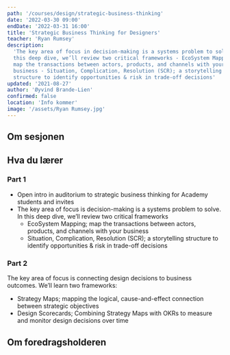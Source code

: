 ```yaml
---
path: '/courses/design/strategic-business-thinking'
date: '2022-03-30 09:00'
endDate: '2022-03-31 16:00'
title: 'Strategic Business Thinking for Designers'
teacher: 'Ryan Rumsey'
description:
  'The key area of focus in decision-making is a systems problem to solve. In
  this deep dive, we’ll review two critical frameworks - EcoSystem Mapping;
  map the transactions between actors, products, and channels with your
  business - Situation, Complication, Resolution (SCR); a storytelling
  structure to identify opportunities & risk in trade-off decisions'
updated: '2021-08-27'
author: 'Øyvind Brande-Lien'
confirmed: false
location: 'Info kommer'
image: '/assets/Ryan Rumsey.jpg'
---
```


## Om sesjonen

## Hva du lærer

### Part 1

- Open intro in auditorium to strategic business thinking for Academy students
  and invites
- The key area of focus is decision-making is a systems problem to solve. In
  this deep dive, we’ll review two critical frameworks
  - EcoSystem Mapping; map the transactions between actors, products, and
    channels with your business
  - Situation, Complication, Resolution (SCR); a storytelling structure to
    identify opportunities & risk in trade-off decisions

### Part 2

The key area of focus is connecting design decisions to business outcomes.
We’ll learn two frameworks:

- Strategy Maps; mapping the logical, cause-and-effect connection between
  strategic objectives
- Design Scorecards; Combining Strategy Maps with OKRs to measure and monitor
  design decisions over time

## Om foredragsholderen
